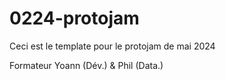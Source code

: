 # 0224-protojam

Ceci est le template pour le protojam de mai 2024

Formateur Yoann (Dév.) & Phil (Data.)
